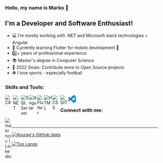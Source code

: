 ### Hello, my name is Marko 👋

## I'm a Developer and Software Enthusiast!

- 💻 I’m mostly working with .NET and Microsoft stack technologies + Angular
- 📘 Currently learning Flutter for mobile development 📴
- 3️⃣+ years of professional experience
- 📚 Master's degree in Computer Science
- 🥅 2022 Goals: Contribute more to Open Source projects
- ⚽ I love sports - especially football

### Skills and Tools:

[<img align="left" alt="C#" width="26px" src="https://cdn.worldvectorlogo.com/logos/c--4.svg" />][c#]
[<img align="left" alt=".NET" width="26px" src="https://upload.wikimedia.org/wikipedia/commons/thumb/a/a3/.NET_Logo.svg/2048px-.NET_Logo.svg.png" />][.net]
[<img align="left" alt="SQL Server" width="26px" src="https://cdn-icons-png.flaticon.com/512/3161/3161115.png" />][sqlserver]
[<img align="left" alt="Angular" width="28px" src="https://upload.wikimedia.org/wikipedia/commons/thumb/c/cf/Angular_full_color_logo.svg/2048px-Angular_full_color_logo.svg.png" />][angular]
[<img align="left" alt="Flutter" width="22px" src="https://iconape.com/wp-content/files/yb/61798/svg/flutter-logo.svg" />][flutter]
[<img align="left" alt="HTML" width="28px" src="https://upload.wikimedia.org/wikipedia/commons/thumb/6/61/HTML5_logo_and_wordmark.svg/512px-HTML5_logo_and_wordmark.svg.png" />][html]
[<img align="left" alt="CSS" width="26px" src="https://cdn.iconscout.com/icon/free/png-256/css-131-722685.png" />][css]
[<img align="left" alt="GIT" width="26px" src="https://git-scm.com/images/logos/downloads/Git-Icon-1788C.png" />][git]
[<img align="left" alt="Visual Studio Code" width="26px" src="https://raw.githubusercontent.com/github/explore/80688e429a7d4ef2fca1e82350fe8e3517d3494d/topics/visual-studio-code/visual-studio-code.png" />][vscode]

<br />

### Connect with me:

[<img align="left" alt="mahrncic | LinkedIn" width="22px" src="https://cdn.jsdelivr.net/npm/simple-icons@v3/icons/linkedin.svg" />][linkedin]

<br />

---

[![Anurag's GitHub stats](https://github-readme-stats.vercel.app/api?username=mahrncic)](https://github.com/anuraghazra/github-readme-stats)

[![Top Langs](https://github-readme-stats.vercel.app/api/top-langs/?username=mahrncic&layout=compact)](https://github.com/anuraghazra/github-readme-stats)

[linkedin]: https://www.linkedin.com/in/marko-hrncic
[vscode]: https://code.visualstudio.com/
[c#]: https://docs.microsoft.com/en-us/dotnet/csharp/
[.net]: https://dotnet.microsoft.com/en-us/
[sqlserver]: https://www.microsoft.com/en-us/sql-server
[angular]: https://angular.io/
[git]: https://git-scm.com/
[html]: https://developer.mozilla.org/en-US/docs/Web/HTML
[css]: https://www.w3schools.com/css/
[flutter]: https://flutter.dev/?gclid=CjwKCAiAiKuOBhBQEiwAId_sK1sIc9nsJqe1B7wCdpjX5TayKQIdPGhhHcvFAlwvo18a3nR5JLobJRoCgHUQAvD_BwE&gclsrc=aw.ds
